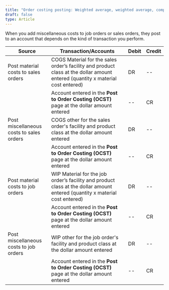 ```yaml
---
title: "Order costing posting: Weighted average, weighted average, component or Order costing"
draft: false
type: Article
---
```


When you add miscellaneous costs to job orders or sales orders, they post to an account that depends on the kind of transaction you perform.

| Source                                   | Transaction/Accounts                                                                                                           | Debit | Credit |
|------------------------------------------|--------------------------------------------------------------------------------------------------------------------------------|-------|--------|
| Post material costs to sales orders      | COGS Material for the sales order’s facility and product class at the dollar amount entered (quantity x material cost entered) | DR    | --     |
|                                          | Account entered in the **Post to Order Costing (OCST)** page at the dollar amount entered                                      | --    | CR     |
| Post miscellaneous costs to sales orders | COGS other for the sales order's facility and product class at the dollar amount entered                                       | DR    | --     |
|                                          | Account entered in the **Post to Order Costing (OCST)** page at the dollar amount entered                                      | --    | CR     |
| Post material costs  to job orders       | WIP Material for the job order’s facility and product class at the dollar amount entered (quantity x material cost entered)    | DR    | --     |
|                                          | Account entered in the **Post to Order Costing (OCST)** page at the dollar amount entered                                      | --    | CR     |
| Post miscellaneous costs to job orders   | WIP other for the job order's facility and product class at the dollar amount entered                                          | DR    | --     |
|                                          | Account entered in the **Post to Order Costing (OCST)** page at the dollar amount entered                                      | --    | CR     |